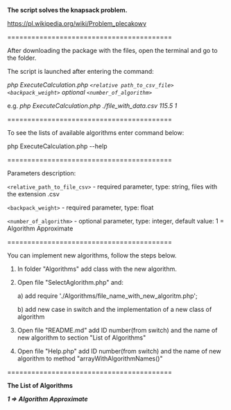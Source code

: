 **The script solves the knapsack problem.**

https://pl.wikipedia.org/wiki/Problem_plecakowy

=========================================

After downloading the package with the files, open the terminal and go to the folder.

The script is launched after entering the command:

_php ExecuteCalculation.php `<relative path_to_csv_file>` `<backpack_weight>` optional `<number_of_algorithm>`_

e.g.
_php ExecuteCalculation.php ./file_with_data.csv 115.5 1_

=========================================

To see the lists of available algorithms enter command below:

php ExecuteCalculation.php --help

=========================================

Parameters description:

`<relative_path_to_file_csv>` - required parameter, type: string, files with the extension .csv

`<backpack_weight>` - required parameter, type: float

`<number_of_algorithm>` - optional parameter, type: integer, default value: 1 = Algorithm Approximate

=========================================

You can implement new algorithms, follow the steps below.

1. In folder "Algorithms" add class with the new algorithm.

2. Open file "SelectAglorithm.php" and:

    a) add require './Algorithms/file_name_with_new_algoritm.php';
    
    b) add new case in switch and the implementation of a new class of algorithm
    
3. Open file "README.md" add ID number(from switch) and the name of new algorithm to section "List of Algorithms"

4. Open file "Help.php" add ID number(from switch) and the name of new algorithm to method "arrayWithAlgorithmNames()"

=========================================

__**The List of Algorithms**__

_**1 => Algorithm Approximate**_
